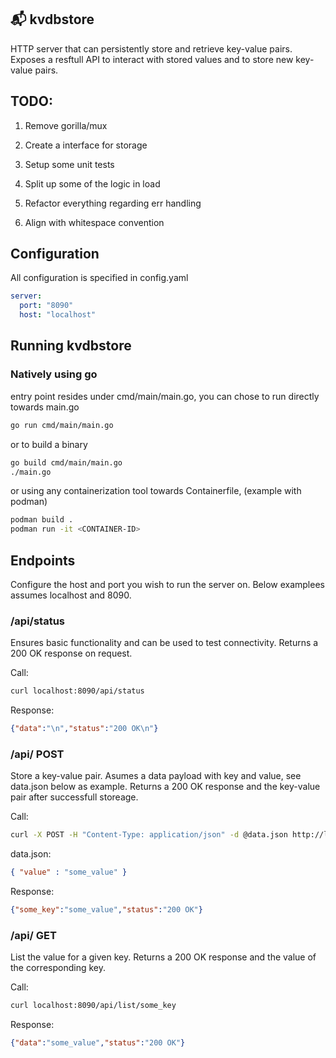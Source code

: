 ## 📬  kvdbstore
HTTP server that can persistently store and retrieve key-value pairs. Exposes a resftull API to interact with stored values and to store new key-value pairs.


## TODO:

1. Remove gorilla/mux

2. Create a interface for storage

3. Setup some unit tests 

4. Split up some of the logic in load

5. Refactor everything regarding err handling

6. Align with whitespace convention

## Configuration
All configuration is specified in config.yaml

```yaml
server:
  port: "8090"
  host: "localhost"
```

## Running kvdbstore

### Natively using go

entry point resides under cmd/main/main.go, you can chose to run directly towards main.go


```bash
go run cmd/main/main.go
```

or to build a binary
```bash
go build cmd/main/main.go
./main.go
```

or using any containerization tool towards Containerfile, (example with podman)
```bash
podman build .
podman run -it <CONTAINER-ID>
```

## Endpoints
Configure the host and port you wish to run the server on. Below examplees assumes localhost and 8090.

### /api/status
Ensures basic functionality and can be used to test connectivity. Returns a 200 OK response on request.

Call:
```bash
curl localhost:8090/api/status
```

Response:
```json
{"data":"\n","status":"200 OK\n"}
```

### /api/ POST
Store a key-value pair. Asumes a data payload with key and value, see data.json below as example. Returns a 200 OK response and the key-value pair after successfull storeage.

Call:
```bash
curl -X POST -H "Content-Type: application/json" -d @data.json http://localhost:8090/api/some_key
```

data.json:
```json
{ "value" : "some_value" }
```

Response:
```json
{"some_key":"some_value","status":"200 OK"}
```

### /api/ GET
List the value for a given key. Returns a 200 OK response and the value of the corresponding key.

Call:
```bash
curl localhost:8090/api/list/some_key
```

Response:
```json
{"data":"some_value","status":"200 OK"}
```
